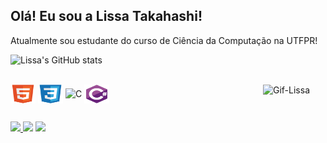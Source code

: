 ## Olá! Eu sou a Lissa Takahashi!

Atualmente sou estudante do curso de Ciência da Computação na UTFPR!

![Lissa's GitHub stats](https://github-readme-stats.vercel.app/api?username=lissatakahashi&show_icons=true&theme=radical)

<div style="display: inline_block"><br>
  <img align="center" alt="HTML" height="30" width="40" src="https://raw.githubusercontent.com/devicons/devicon/master/icons/html5/html5-original.svg">
  <img align="center" alt="CSS" height="30" width="40" src="https://raw.githubusercontent.com/devicons/devicon/master/icons/css3/css3-original.svg">
  <img align="center" alt="C" height="30" width="40" src="https://cdn.jsdelivr.net/gh/devicons/devicon/icons/c/c-original.svg">
  <img align="center" alt="Csharp" height="30" width="40" src="https://raw.githubusercontent.com/devicons/devicon/master/icons/csharp/csharp-original.svg">
  <img align="right" alt="Gif-Lissa" height="100" width="100" src="https://media.discordapp.net/attachments/1119610196810010657/1145389069002608650/avatargithub.gif">
</div>

##

<div> 
  <a href="https://www.linkedin.com/in/lissa-takahashi-a573901ab/" target="_blank"><img src="https://img.shields.io/badge/-LinkedIn-%230077B5?style=for-the-badge&logo=linkedin&logoColor=white" target="_blank">
  <a href="https://instagram.com/lissa_takahashi" target="_blank"><img src="https://img.shields.io/badge/-Instagram-%23E4405F?style=for-the-badge&logo=instagram&logoColor=white" target="_blank"></a>
 	<a href="https://www.twitch.tv/lissatakahashi" target="_blank"><img src="https://img.shields.io/badge/Twitch-9146FF?style=for-the-badge&logo=twitch&logoColor=white" target="_blank"></a>
</div>
